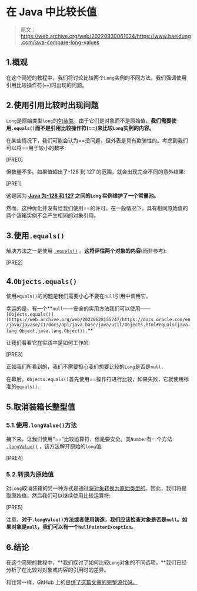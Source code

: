 # 在 Java 中比较长值

> 原文：<https://web.archive.org/web/20220930061024/https://www.baeldung.com/java-compare-long-values>

## 1.概观

在这个简短的教程中，我们将讨论比较两个`Long`实例的不同方法。我们强调使用引用比较操作符(`==`)时出现的问题。

## 2.使用引用比较时出现问题

`Long`是原始类型`long`的[包装类](/web/20220628155747/https://www.baeldung.com/java-wrapper-classes)。由于它们是对象而不是原始值，**我们需要使用`.equals()`而不是引用比较操作符(==)来比较`Long`实例的内容。**

在某些情况下，我们可能会认为==没问题，但外表是具有欺骗性的。考虑到我们可以将==用于较小的数字:

[PRE0]

但数量不多。如果值超出了-128 到 127 的范围，就会出现完全不同的意外结果:

[PRE1]

这是因为 **[Java 为-128 和 127](https://web.archive.org/web/20220628155747/https://docs.oracle.com/javase/specs/jls/se7/html/jls-5.html#jls-5.1.7) 之间的`Long` 实例维护了一个常量池。**

然而，这种优化并没有给我们使用==的许可。在一般情况下，具有相同原始值的两个装箱实例不会产生相同的对象引用。

## 3.使用`.equals()`

解决方法之一是使用 [`.equals()`](https://web.archive.org/web/20220628155747/https://docs.oracle.com/en/java/javase/11/docs/api/java.base/java/lang/Long.html#equals(java.lang.Object)) 。**这将评估两个对象的内容**(而非参考):

[PRE2]

## 4.`Objects.equals()`

使用`equals()`的问题是我们需要小心不要在`null`引用中调用它。

幸运的是，有一个**`null`——安全的实用方法我们可以使用——`[Objects.equals()](https://web.archive.org/web/20220628155747/https://docs.oracle.com/en/java/javase/11/docs/api/java.base/java/util/Objects.html#equals(java.lang.Object,java.lang.Object)).`**

让我们看看它在实践中是如何工作的:

[PRE3]

正如我们所看到的，我们不需要担心我们想要比较的`Long`是否是`null.`

在幕后，`Objects.equals()`首先使用==操作符进行比较，如果失败，它就使用标准的`equals().`

## 5.取消装箱长整型值

### 5.1.使用`.longValue()`方法

接下来，让我们使用“==”比较运算符，但是要安全。类`Number`有一个方法 [`.longValue()`](https://web.archive.org/web/20220628155747/https://docs.oracle.com/en/java/javase/11/docs/api/java.base/java/lang/Number.html#longValue()) ，该方法解开原始的`long`值:

[PRE4]

### 5.2.转换为原始值

对`Long`取消装箱的另一种方式是通过[将对象转换为原始类型的](/web/20220628155747/https://www.baeldung.com/java-type-casting)。因此，我们将提取原始值，然后我们可以继续使用比较运算符:

[PRE5]

注意，**对于`.longValue()`方法或者使用铸造，我们应该检查对象是否是`null`。如果对象是`null`，我们可以有一个`NullPointerException`。**

## 6.结论

在这个简短的教程中，**我们探讨了如何比较`Long`对象的不同选项。**我们已经分析了在比较对对象或内容的引用时的差异。

和往常一样，GitHub 上的[提供了这篇文章的完整源代码。](https://web.archive.org/web/20220628155747/https://github.com/eugenp/tutorials/tree/master/core-java-modules/core-java-lang-2)